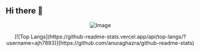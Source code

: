 ## Hi there 👋

<!--<img src="https://capsule-render.vercel.app/api?type=모양&color=색상코드&height=높이&section=footer&text=텍스트&fontSize=텍스트크기" />-->
<!--<img src="https://capsule-render.vercel.app/api?type=waving&color=BDBDC8&height=150&section=header" />

<img src="https://capsule-render.vercel.app/api?type=waving&color=BDBDC8&height=150&section=footer" />
-->

<p align="center">
  <img src="https://github.com/user-attachments/assets/b161943d-1b6a-400f-b189-b124bf5cc059" alt="Image" />
</p>


<p align="center">
  [![Top Langs](https://github-readme-stats.vercel.app/api/top-langs/?username=ajh7893)](https://github.com/anuraghazra/github-readme-stats)
</p>


<!--
**ajh7893/ajh7893** is a ✨ _special_ ✨ repository because its `README.md` (this file) appears on your GitHub profile.

Here are some ideas to get you started:

- 🔭 I’m currently working on ...
- 🌱 I’m currently learning ...
- 👯 I’m looking to collaborate on ...
- 🤔 I’m looking for help with ...
- 💬 Ask me about ...
- 📫 How to reach me: ...
- 😄 Pronouns: ...
- ⚡ Fun fact: ...
-->
